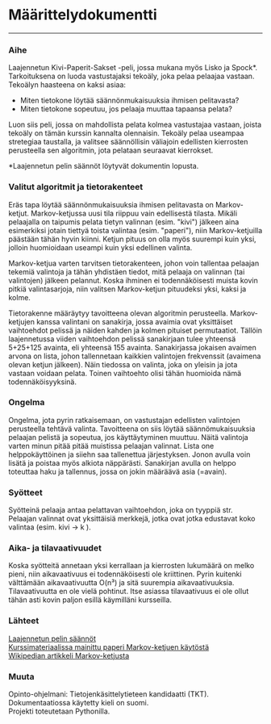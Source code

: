 # Määrittelydokumentti
---
### Aihe
Laajennetun Kivi-Paperit-Sakset -peli, jossa mukana myös Lisko ja Spock*. Tarkoituksena on luoda vastustajaksi tekoäly, joka pelaa pelaajaa vastaan. Tekoälyn haasteena on kaksi asiaa:

* Miten tietokone löytää säännönmukaisuuksia ihmisen pelitavasta?
* Miten tietokone sopeutuu, jos pelaaja muuttaa tapaansa pelata?

Luon siis peli, jossa on mahdollista pelata kolmea vastustajaa vastaan, joista tekoäly on tämän kurssin kannalta olennaisin. Tekoäly pelaa useampaa stretegiaa taustalla, ja valitsee säännöllisin väliajoin edellisten kierrosten perusteella sen algoritmin, jota pelataan seuraavat kierrokset. 

*Laajennetun pelin säännöt löytyvät dokumentin lopusta.

### Valitut algoritmit ja tietorakenteet
Eräs tapa löytää säännönmukaisuuksia ihmisen pelitavasta on Markov-ketjut. Markov-ketjussa uusi tila riippuu vain edellisestä tilasta. Mikäli pelaajalla on taipumis pelata tietyn valinnan (esim. "kivi") jälkeen aina esimerkiksi jotain tiettyä toista valintaa (esim. "paperi"), niin Markov-ketjuilla päästään tähän hyvin kiinni. Ketjun pituus on olla myös suurempi kuin yksi, jolloin huomioidaan useampi kuin yksi edellinen valinta. 

Markov-ketjua varten tarvitsen tietorakenteen, johon voin tallentaa pelaajan tekemiä valintoja ja tähän yhdistäen tiedot, mitä pelaaja on valinnan (tai valintojen) jälkeen pelannut. Koska ihminen ei todennäköisesti muista kovin pitkiä valintasarjoja, niin valitsen Markov-ketjun pituudeksi yksi, kaksi ja kolme. 

Tietorakenne määräytyy tavoitteena olevan algoritmin perusteella. Markov-ketjujen kanssa valintani on sanakirja, jossa avaimia ovat yksittäiset vaihtoehdot pelissä ja näiden kahden ja kolmen pituiset permutaatiot. Tällöin laajennetussa viiden vaihtoehdon pelissä sanakirjaan tulee yhteensä 5+25+125 avainta, eli yhteensä 155 avainta. Sanakirjassa jokaisen avaimen arvona on lista, johon tallennetaan kaikkien valintojen frekvenssit (avaimena olevan ketjun jälkeen). Näin tiedossa on valinta, joka on yleisin ja jota vastaan voidaan pelata. Toinen vaihtoehto olisi tähän huomioida nämä todennäköisyyksinä.


### Ongelma
Ongelma, jota pyrin ratkaisemaan, on vastustajan edellisten valintojen perusteella tehtävä valinta. Tavoitteena on siis löytää säännömukaisuuksia pelaajan pelistä ja sopeutua, jos käyttäytyminen muuttuu. Näitä valintoja varten minun pitää pitää muistissa pelaajan valinnat. Lista one helppokäyttöinen ja siiehn saa tallenettua järjestyksen. Jonon avulla voin lisätä ja poistaa myös alkiota näppärästi. Sanakirjan avulla on helppo toteuttaa haku ja tallennus, jossa on jokin määräävä asia (=avain).


### Syötteet
Syötteinä pelaaja antaa pelattavan vaihtoehdon, joka on tyyppiä str. Pelaajan valinnat ovat yksittäisiä merkkejä, jotka ovat jotka edustavat koko valintaa (esim. kivi -> k ).  


### Aika- ja tilavaativuudet
Koska syötteitä annetaan yksi kerrallaan ja kierrosten lukumäärä on melko pieni, niin aikavaativuus ei todennäköisesti ole kriittinen. Pyrin kuitenki välttämään aikavaativuutta O(n³) ja sitä suurempia aikavaativuuksia. Tilavaativuutta en ole vielä pohtinut. Itse asiassa tilavaativuus ei ole ollut tähän asti kovin paljon esillä käymilläni kursseilla. 


### Lähteet
[Laajennetun pelin säännöt](https://www.youtube.com/watch?v=x5Q6-wMx-K8) \
[Kurssimateriaalissa mainittu paperi Markov-ketjuen käytöstä](https://arxiv.org/pdf/2003.06769.pdf) \
[Wikipedian artikkeli Markov-ketjusta](https://en.wikipedia.org/wiki/Markov_chain)


### Muuta
Opinto-ohjelmani: Tietojenkäsittelytieteen kandidaatti (TKT). \
Dokumentaatiossa käytetty kieli on suomi. \
Projekti toteutetaan Pythonilla.
